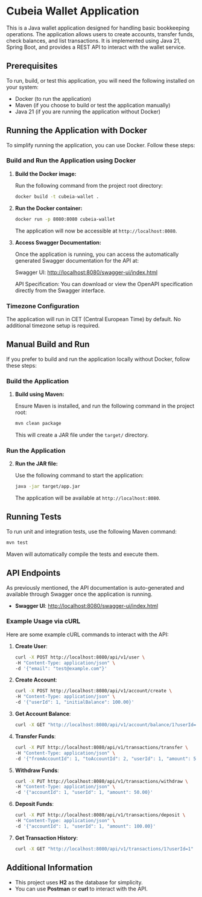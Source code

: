# Cubeia Wallet Application

This is a Java wallet application designed for handling basic bookkeeping operations. The application allows users to create accounts, transfer funds, check balances, and list transactions. It is implemented using Java 21, Spring Boot, and provides a REST API to interact with the wallet service.

## Prerequisites

To run, build, or test this application, you will need the following installed on your system:

- Docker (to run the application)
- Maven (if you choose to build or test the application manually)
- Java 21 (if you are running the application without Docker)

## Running the Application with Docker

To simplify running the application, you can use Docker. Follow these steps:

### Build and Run the Application using Docker

1. **Build the Docker image:**

   Run the following command from the project root directory:

   ```bash
   docker build -t cubeia-wallet .
   ```

2. **Run the Docker container:**

   ```bash
   docker run -p 8080:8080 cubeia-wallet
   ```

   The application will now be accessible at `http://localhost:8080`.

3. **Access Swagger Documentation:**

   Once the application is running, you can access the automatically generated Swagger documentation for the API at:

   Swagger UI: [http://localhost:8080/swagger-ui/index.html](http://localhost:8080/swagger-ui/index.html)

   API Specification: You can download or view the OpenAPI specification directly from the Swagger interface.

### Timezone Configuration

The application will run in CET (Central European Time) by default. No additional timezone setup is required.

## Manual Build and Run

If you prefer to build and run the application locally without Docker, follow these steps:

### Build the Application

1. **Build using Maven:**

   Ensure Maven is installed, and run the following command in the project root:

   ```bash
   mvn clean package
   ```

   This will create a JAR file under the `target/` directory.

### Run the Application

2. **Run the JAR file:**

   Use the following command to start the application:

   ```bash
   java -jar target/app.jar
   ```

   The application will be available at `http://localhost:8080`.

## Running Tests

To run unit and integration tests, use the following Maven command:

```bash
mvn test
```

Maven will automatically compile the tests and execute them.

## API Endpoints

As previously mentioned, the API documentation is auto-generated and available through Swagger once the application is running.

- **Swagger UI**: [http://localhost:8080/swagger-ui/index.html](http://localhost:8080/swagger-ui/index.html)

### Example Usage via cURL

Here are some example cURL commands to interact with the API:

1. **Create User**:
   ```bash
   curl -X POST http://localhost:8080/api/v1/user \
   -H "Content-Type: application/json" \
   -d '{"email": "test@example.com"}'
   ```

2. **Create Account**:
   ```bash
   curl -X POST http://localhost:8080/api/v1/account/create \
   -H "Content-Type: application/json" \
   -d '{"userId": 1, "initialBalance": 100.00}'
   ```

3. **Get Account Balance**:
   ```bash
   curl -X GET "http://localhost:8080/api/v1/account/balance/1?userId=1"
   ```

4. **Transfer Funds**:
   ```bash
   curl -X PUT http://localhost:8080/api/v1/transactions/transfer \
   -H "Content-Type: application/json" \
   -d '{"fromAccountId": 1, "toAccountId": 2, "userId": 1, "amount": 50.00}'
   ```

5. **Withdraw Funds**:
   ```bash
   curl -X PUT http://localhost:8080/api/v1/transactions/withdraw \
   -H "Content-Type: application/json" \
   -d '{"accountId": 1, "userId": 1, "amount": 50.00}'
   ```

6. **Deposit Funds**:
   ```bash
   curl -X PUT http://localhost:8080/api/v1/transactions/deposit \
   -H "Content-Type: application/json" \
   -d '{"accountId": 1, "userId": 1, "amount": 100.00}'
   ```

7. **Get Transaction History**:
   ```bash
   curl -X GET "http://localhost:8080/api/v1/transactions/1?userId=1"
   ```

## Additional Information

- This project uses **H2** as the database for simplicity.
- You can use **Postman** or **curl** to interact with the API.